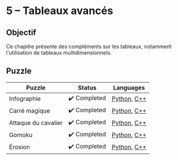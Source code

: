 # 5 – Tableaux avancés

## Objectif

Ce chapitre présente des compléments sur les tableaux, notamment l'utilisation de tableaux multidimensionnels.

## Puzzle

| Puzzle              | Status                       | Languages                                                                                    |
| ------------------- | ---------------------------- | -------------------------------------------------------------------------------------------- |
| Infographie         | :heavy_check_mark: Completed | [Python](./1%20-%20Infographie.py), [C++](./1%20-%20Infographie.cpp)                         |
| Carré magique       | :heavy_check_mark: Completed | [Python](./2%20-%20Carré%20magique.py), [C++](./2%20-%20Carré%20magique.cpp)                 |
| Attaque du cavalier | :heavy_check_mark: Completed | [Python](./3%20-%20Attaque%20du%20cavalier.py), [C++](./3%20-%20Attaque%20du%20cavalier.cpp) |
| Gomoku              | :heavy_check_mark: Completed | [Python](./4%20-%20Gomoku.py), [C++](./4%20-%20Gomoku.cpp)                                   |
| Érosion             | :heavy_check_mark: Completed | [Python](./5%20-%20Érosion.py), [C++](./5%20-%20Érosion.cpp)                                 |

